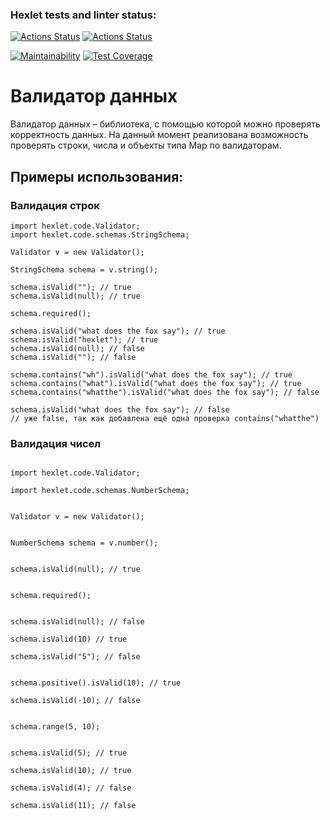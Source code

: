 ### Hexlet tests and linter status:
[![Actions Status](https://github.com/Absaidov/java-project-78/workflows/hexlet-check/badge.svg)](https://github.com/Absaidov/java-project-78/actions) [![Actions Status](https://github.com/Absaidov/java-project-78/actions/workflows/main.yml/badge.svg)](https://github.com/Absaidov/java-project-78/actions/workflows/main.yml)

[![Maintainability](https://api.codeclimate.com/v1/badges/50518c88003ac86aae61/maintainability)](https://codeclimate.com/github/Absaidov/java-project-78/maintainability) [![Test Coverage](https://api.codeclimate.com/v1/badges/50518c88003ac86aae61/test_coverage)](https://codeclimate.com/github/Absaidov/java-project-78/test_coverage)


# Валидатор данных
Валидатор данных – библиотека, с помощью которой можно проверять корректность данных. На данный момент реализована возможность проверять строки, числа и объекты типа Map по валидаторам.

## Примеры использования:

### Валидация строк
```
import hexlet.code.Validator; 
import hexlet.code.schemas.StringSchema;

Validator v = new Validator();

StringSchema schema = v.string();

schema.isValid(""); // true
schema.isValid(null); // true

schema.required();

schema.isValid("what does the fox say"); // true
schema.isValid("hexlet"); // true
schema.isValid(null); // false
schema.isValid(""); // false

schema.contains("wh").isValid("what does the fox say"); // true
schema.contains("what").isValid("what does the fox say"); // true
schema.contains("whatthe").isValid("what does the fox say"); // false

schema.isValid("what does the fox say"); // false
// уже false, так как добавлена ещё одна проверка contains("whatthe")
```

### Валидация чисел

```

import hexlet.code.Validator;

import hexlet.code.schemas.NumberSchema;


Validator v = new Validator();


NumberSchema schema = v.number();


schema.isValid(null); // true


schema.required();


schema.isValid(null); // false

schema.isValid(10) // true

schema.isValid("5"); // false


schema.positive().isValid(10); // true

schema.isValid(-10); // false


schema.range(5, 10);


schema.isValid(5); // true

schema.isValid(10); // true

schema.isValid(4); // false

schema.isValid(11); // false

```

[//]: # (### Валидация объектов типа Map)

[//]: # (```)

[//]: # (import hexlet.code.Validator;)

[//]: # (import hexlet.code.schemas.MapSchema;)

[//]: # ()
[//]: # (Validator v = new Validator&#40;&#41;;)

[//]: # ()
[//]: # (MapSchema schema = v.map&#40;&#41;;)

[//]: # ()
[//]: # (schema.isValid&#40;null&#41;; // true)

[//]: # ()
[//]: # (schema.required&#40;&#41;;)

[//]: # ()
[//]: # (schema.isValid&#40;null&#41; // false)

[//]: # (schema.isValid&#40;new HashMap&#40;&#41;&#41;; // true)

[//]: # (Map<String, String> data = new HashMap<>&#40;&#41;;)

[//]: # (data.put&#40;"key1", "value1"&#41;;)

[//]: # (schema.isValid&#40;data&#41;; // true)

[//]: # ()
[//]: # (schema.sizeof&#40;2&#41;;)

[//]: # ()
[//]: # (schema.isValid&#40;data&#41;;  // false)

[//]: # (data.put&#40;"key2", "value2"&#41;;)

[//]: # (schema.isValid&#40;data&#41;; // true)

[//]: # (```)

[//]: # (### Вложенная валидация)

[//]: # (```)

[//]: # (import hexlet.code.Validator;)

[//]: # (import hexlet.code.schemas.MapSchema;)

[//]: # (import hexlet.code.schemas.BaseSchema;)

[//]: # ()
[//]: # (Validator v = new Validator&#40;&#41;;)

[//]: # ()
[//]: # (MapSchema schema = v.map&#40;&#41;;)

[//]: # ()
[//]: # (// shape - позволяет описывать валидацию для значений объекта Map по ключам.)

[//]: # (Map<String, BaseSchema> schemas = new HashMap<>&#40;&#41;;)

[//]: # (schemas.put&#40;"name", v.string&#40;&#41;.required&#40;&#41;&#41;;)

[//]: # (schemas.put&#40;"age", v.number&#40;&#41;.positive&#40;&#41;&#41;;)

[//]: # (schema.shape&#40;schemas&#41;;)

[//]: # ()
[//]: # (Map<String, Object> human1 = new HashMap<>&#40;&#41;;)

[//]: # (human1.put&#40;"name", "Kolya"&#41;;)

[//]: # (human1.put&#40;"age", 100&#41;;)

[//]: # (schema.isValid&#40;human1&#41;; // true)

[//]: # ()
[//]: # (Map<String, Object> human2 = new HashMap<>&#40;&#41;;)

[//]: # (human2.put&#40;"name", "Maya"&#41;;)

[//]: # (human2.put&#40;"age", null&#41;;)

[//]: # (schema.isValid&#40;human2&#41;; // true)

[//]: # ()
[//]: # (Map<String, Object> human3 = new HashMap<>&#40;&#41;;)

[//]: # (human3.put&#40;"name", ""&#41;;)

[//]: # (human3.put&#40;"age", null&#41;;)

[//]: # (schema.isValid&#40;human3&#41;; // false)

[//]: # ()
[//]: # (Map<String, Object> human4 = new HashMap<>&#40;&#41;;)

[//]: # (human4.put&#40;"name", "Valya"&#41;;)

[//]: # (human4.put&#40;"age", -5&#41;;)

[//]: # (schema.isValid&#40;human4&#41;; // false)
[//]: # (```)
